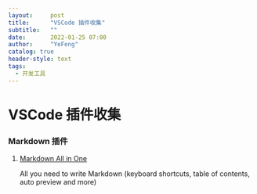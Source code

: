 ```yaml
---
layout:     post
title:      "VSCode 插件收集"
subtitle:   ""
date:       2022-01-25 07:00
author:     "YeFeng"
catalog: true
header-style: text
tags:
  - 开发工具
---
```


# VSCode 插件收集
### Markdown 插件
1. [Markdown All in One](https://marketplace.visualstudio.com/items?itemName=yzhang.markdown-all-in-one)
   
   All you need to write Markdown (keyboard shortcuts, table of contents, auto preview and more)